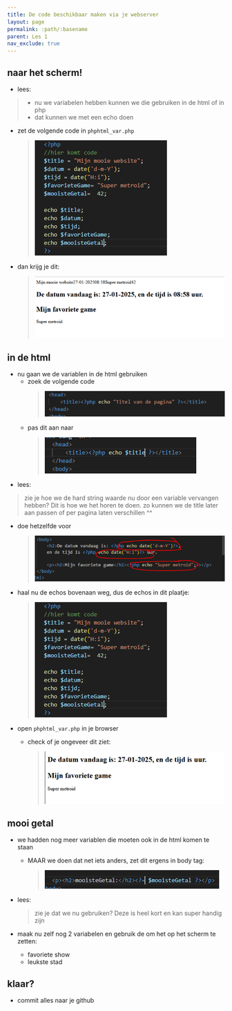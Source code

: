 ```yaml
---
title: De code beschikbaar maken via je webserver
layout: page
permalink: :path/:basename
parent: Les 1
nav_exclude: true
---
```


## naar het scherm!
- lees:
> - nu we variabelen hebben kunnen we die gebruiken in de html of in php 
> - dat kunnen we met een echo doen
 
 - zet de volgende code in `phphtml_var.php`
    > ![](img/echovar.PNG)

- dan krijg je dit:
    > ![](img/scherm.PNG)
    
## in de html
- nu gaan we de variablen in de html gebruiken
    - zoek de volgende code
        > ![](img/title.PNG)
    - pas dit aan naar 
        > ![](img/titlena.PNG)
- lees:
> zie je hoe we de hard string waarde nu door een variable vervangen hebben? Dit is hoe we het horen te doen. zo kunnen we de title later aan passen of per pagina laten verschillen ^^

- doe hetzelfde voor 
    > ![](img/anderevars.PNG)
- haal nu de echos bovenaan weg, dus de echos in dit plaatje:
    > ![](img/echovar.PNG)

- open `phphtml_var.php` in je browser
    - check of je ongeveer dit ziet:
        > ![](img/mooiinhtml.PNG)

## mooi getal

- we hadden nog meer variablen die moeten ook in de html komen te staan
    - MAAR we doen dat net iets anders, zet dit ergens in body tag:
        > ![](img/mooiste.PNG)
- lees:
    > zie je dat we nu <?= $variable ?> gebruiken? Deze is heel kort en kan super handig zijn

- maak nu zelf nog 2 variabelen en gebruik de <?= ?> om het op het scherm te zetten:
    - favoriete show
    - leukste stad
    
## klaar?

- commit alles naar je github



 



